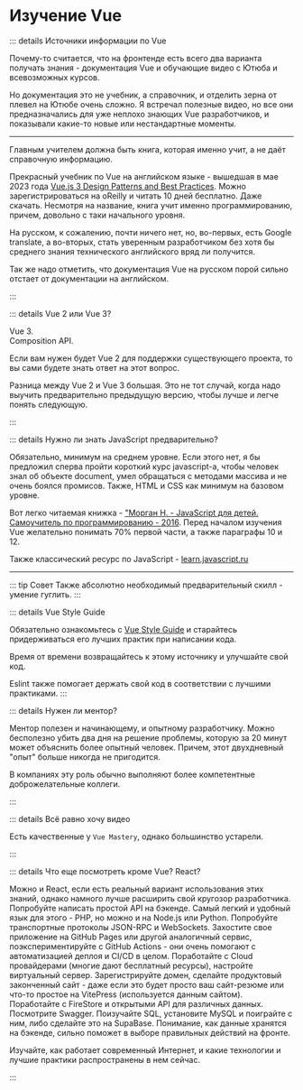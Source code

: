 # Изучение Vue

::: details Источники информации по Vue

Почему-то считается, что на фронтенде есть всего два варианта получать знания - документация Vue и обучающие видео с Ютюба и всевозможных курсов.

Но документация это не учебник, а справочник, и отделить зерна от плевел на Ютюбе очень сложно. Я встречал полезные видео, но все они предназначались для уже неплохо знающих Vue разработчиков, и показывали какие-то новые или нестандартные моменты.

---

Главным учителем должна быть книга, которая именно учит, а не даёт справочную информацию.

Прекрасный учебник по Vue на английском языке - вышедшая в мае 2023 года [Vue.js 3 Design Patterns and Best Practices](https://www.oreilly.com/library/view/vuejs-3-design/9781803238074/). Можно зарегистрироваться на oReilly и читать 10 дней бесплатно. Даже скачать. Несмотря на название, книга учит именно программированию, причем, довольно с таки начального уровня.

На русском, к сожалению, почти ничего нет, но, во-первых, есть Google translate, а во-вторых, стать уверенным разработчиком без хотя бы среднего знания технического английского вряд ли получится.

Так же надо отметить, что документация Vue на русском порой сильно отстает от документации на английском.

:::

::: details Vue 2 или Vue 3?

Vue 3.
<br />
Composition API.

Если вам нужен будет Vue 2 для поддержки существующего проекта, то вы сами будете знать ответ на этот вопрос.

Разница между Vue 2 и Vue 3 большая. Это не тот случай, когда надо выучить предварительно предыдущую версию, чтобы лучше и легче понять следующую.

:::

::: details Нужно ли знать JavaScript предварительно?

Обязательно, минимум на среднем уровне. Если этого нет, я бы предложил сперва пройти короткий курс javascript-a, чтобы человек знал об объекте document, умел обращаться с методами массива и не очень боялся промисов. Также, HTML и CSS как минимум на базовом уровне.

Вот легко читаемая книжка - ["Морган Н. - JavaScript для детей. Самоучитель по программированию - 2016](https://drive.google.com/file/d/1H6HDJeRx2SAXLPJ8Rw0SqchkFZYNiZ9h/view?usp=sharing). Перед началом изучения Vue желательно понимать 70% первой части, а также параграфы 10 и 12.

Также классический ресурс по JavaScript - [learn.javascript.ru](https://learn.javascript.ru/)

---

::: tip Совет
Также абсолютно необходимый предварительный скилл - умение гуглить.
:::

::: details Vue Style Guide

Обязательно ознакомьтесь с [Vue Style Guide](https://vuejs.org/style-guide/) и старайтесь придерживаться его лучших практик при написании кода.

Время от времени возвращайтесь к этому источнику и улучшайте свой код.

Eslint также помогает держать свой код в соответствии с лучшими практиками.
:::

::: details Нужен ли ментор?

Ментор полезен и начинающему, и опытному разработчику. Можно бесполезно убить два дня на решение проблемы, которую за 20 минут может объяснить более опытный человек. Причем, этот двухдневный "опыт" больше никогда не пригодится.

В компаниях эту роль обычно выполняют более компетентные доброжелательные коллеги.

:::

::: details Всё равно хочу видео

Есть качественные у `Vue Mastery`, однако большинство устарели.

:::

::: details Что еще посмотреть кроме Vue? React?

Можно и React, если есть реальный вариант использования этих знаний, однако намного лучше расширить свой кругозор разработчика. Попробуйте написать простой API на бэкенде. Самый легкий и удобный язык для этого - PHP, но можно и на Node.js или Python. Попробуйте транспортные протоколы JSON-RPC и WebSockets. Захостите свое приложение на GitHub Pages или другой аналогичный сервис, поэкспериментируйте с GitHub Actions - они очень помогают с автоматизацией деплоя и CI/CD в целом. Поработайте с Cloud провайдерами (многие дают бесплатный ресурсы), настройте виртуальный сервер. Зарегистрируйте домен, сделайте продуктовый законченный сайт - даже если это будет просто ваш сайт-резюме или что-то простое на VitePress (используется данным сайтом). Поработайте с FireStore и открытыми API для различных данных. Посмотрите Swagger. Поизучайте SQL, установите MySQL и поиграйте с ним, либо сделайте это на SupaBase. Понимание, как данные хранятся на бэкенде, сильно поможет в выборе правильных действий на фронте.

Изучайте, как работает современный Интернет, и какие технологии и лучшие практики распространены в нем сейчас.

:::
